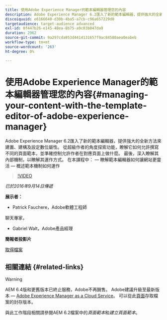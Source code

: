 ```yaml
---
title: 使用Adobe Experience Manager的範本編輯器管理您的內容
description: Adobe Experience Manager 6.2匯入了新的範本編輯器，提供強大的全新方法來建置、建構及設定數位屬性。 從超級作者的角度探索功能，瞭解它如何允許撰寫不同的頁面範本，並準確控制允許作者在對應頁面上做什麼。 最後，深入瞭解其內部機制，以瞭解其運作方式。
discoiquuid: e6166640-d30b-4ba5-a7cb-c96a657229d0
targetaudience: target-audience advanced
exl-id: 0f447b26-e145-48ea-8b75-a9c03b047da9
duration: 2962
source-git-commit: 9a297cda953d4414131657f9ac84580aea0eabeb
workflow-type: tm+mt
source-wordcount: '263'
ht-degree: 0%

---
```


# 使用Adobe Experience Manager的範本編輯器管理您的內容{#managing-your-content-with-the-template-editor-of-adobe-experience-manager}

Adobe Experience Manager 6.2匯入了新的範本編輯器，提供強大的全新方法來建置、建構及設定數位屬性。 從超級作者的角度探索功能，瞭解它如何允許撰寫不同的頁面範本，並準確控制允許作者在對應頁面上做什麼。 最後，深入瞭解其內部機制，以瞭解其運作方式。 在本課程中： — 瞭解範本編輯器如何讓網站更靈活 — 概述範本機制如何運作

>[!VIDEO](https://video.tv.adobe.com/v/19300/?quality=9)

*已於2016年9月14日傳遞*

**展示者：**

* Patrick Fauchere，Adobe軟體工程師

聊天專家，

* Gabriel Walt，Adobe產品經理

**簡報者投影片**

[取得檔案](assets/aem-gems-91416-template-editor.pdf)

## 相關連結 {#related-links}

>[!WARNING]
>
>AEM 6.4版和更舊版本已終止服務，Adobe不再銷售。  Adobe建議升級至最新版本 — [Adobe Experience Manager as a Cloud Service](https://experienceleague.adobe.com/docs/experience-manager-cloud-service.html?lang=zh-Hant)。  可以從此[頁面](https://experienceleague.adobe.com/docs/experience-manager-release-information/aem-release-updates/previous-updates/aem-previous-versions.html?lang=zh-Hant)存取檔案的封存版本。
>
>與此工作階段相關請參閱AEM 6.2檔案中的&#x200B;*頁面範本*&#x200B;和&#x200B;*建立頁面範本*。
